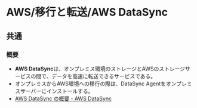 # AWS/移行と転送/AWS DataSync

## 共通

### 概要

- **AWS DataSync**は、オンプレミス環境のストレージとAWSのストレージサービスの間で、データを高速に転送できるサービスである。
- オンプレミスからAWS環境への移行の際は、DataSync Agentをオンプレミスサーバーにインストールする。
- [AWS DataSync の概要 - AWS DataSync](https://docs.aws.amazon.com/ja_jp/datasync/latest/userguide/what-is-datasync.html)
